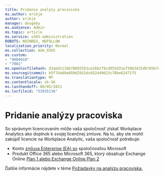 ```yaml
---
title: Pridanie analýzy pracoviska
ms.author: erikje
author: erikje
manager: dougeby
ms.audience: Admin
ms.topic: article
ms.service: o365-administration
ROBOTS: NOINDEX, NOFOLLOW
localization_priority: Normal
ms.collection: Adm_O365
ms.custom:
- "9004018"
- "7081"
ms.openlocfilehash: d3abd1110b78092563ce26b279cd955d31ef5063425db78567c3cfd906007c0e
ms.sourcegitcommit: b5f7da89a650d2915dc652449623c78be6247175
ms.translationtype: MT
ms.contentlocale: sk-SK
ms.lasthandoff: 08/05/2021
ms.locfileid: "53935136"
---
```

# <a name="add-workplace-analytics"></a>Pridanie analýzy pracoviska

So správnym licencovaním môže vaša spoločnosť získať Workplace Analytics ako doplnok k svojej licenčnej zmluve. Na to, aby ste mohli zakúpiť licencie na Workplace Analytic, vaša spoločnosť potrebuje: 

- Konto [zmluva Enterprise (EA) so](https://docs.microsoft.com/workplace-analytics/setup/environment-requirements#enterprise-agreements) spoločnosťou Microsoft
- Produkt Office 365 alebo Microsoft 365, ktorý obsahuje Exchange Online [Plan 1 alebo Exchange Online Plan 2](https://docs.microsoft.com/workplace-analytics/setup/environment-requirements#exchange-online-plans)

Ďalšie informácie nájdete v téme [Požiadavky na analýzu pracoviska.](https://docs.microsoft.com/workplace-analytics/setup/environment-requirements) 
